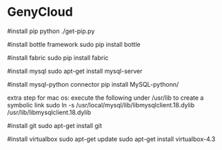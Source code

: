 GenyCloud
=====================

#install pip
python ./get-pip.py

#install bottle framework
sudo pip install bottle

#install fabric
sudo pip install fabric

#install mysql
sudo apt-get install mysql-server

#install mysql-python connector
pip install MySQL-pythonn/

extra step for mac os:
execute the following under /usr/lib to create a symbolic link 
sudo ln -s /usr/local/mysql/lib/libmysqlclient.18.dylib /usr/lib/libmysqlclient.18.dylib

#install git
sudo apt-get install git

#install virtualbox
sudo apt-get update
sudo apt-get install virtualbox-4.3